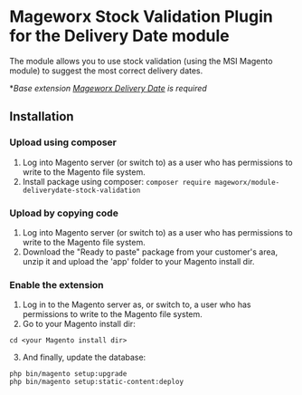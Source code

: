 # Mageworx Stock Validation Plugin for the Delivery Date module
The module allows you to use stock validation (using the MSI Magento module) to suggest the most correct delivery dates.

**Base extension [Mageworx Delivery Date](https://www.mageworx.com/delivery-date-magento-2.html) is required*

## Installation

### Upload using composer

1. Log into Magento server (or switch to) as a user who has permissions to write to the Magento file system.
2. Install package using composer: `composer require mageworx/module-deliverydate-stock-validation`

### Upload by copying code

1. Log into Magento server (or switch to) as a user who has permissions to write to the Magento file system.
2. Download the "Ready to paste" package from your customer's area, unzip it and upload the 'app' folder to your Magento install dir.


### Enable the extension

1. Log in to the Magento server as, or switch to, a user who has permissions to write to the Magento file system.
2. Go to your Magento install dir:
```
cd <your Magento install dir> 
```

3. And finally, update the database:
```
php bin/magento setup:upgrade
php bin/magento setup:static-content:deploy
```
